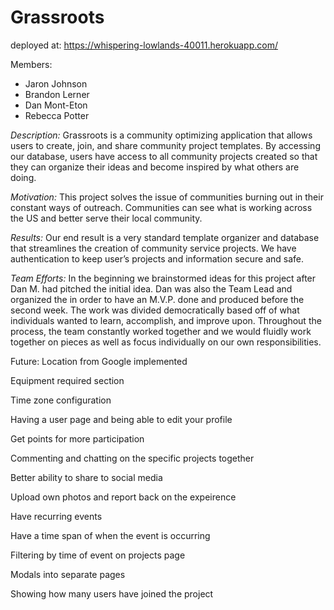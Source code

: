 # Grassroots

deployed at: https://whispering-lowlands-40011.herokuapp.com/

Members:
- Jaron Johnson
- Brandon Lerner
- Dan Mont-Eton
- Rebecca Potter

*Description:* Grassroots is a community optimizing application that allows users to create, join, and share community project templates. By accessing our database, users have access to all community projects created so that they can organize their ideas and become inspired by what others are doing.

*Motivation:* This project solves the issue of communities burning out in their constant ways of outreach. Communities can see what is working across the US and better serve their local community.

*Results:* Our end result is a very standard template organizer and database that streamlines the creation of community service projects. We have authentication to keep user’s projects and information secure and safe. 

*Team Efforts:* In the beginning we brainstormed ideas for this project after Dan M. had pitched the initial idea. Dan was also the Team Lead and organized the in order to have an M.V.P. done and produced before the second week. The work was divided democratically based off of what individuals wanted to learn, accomplish, and improve upon. Throughout the process, the team constantly worked together and we would fluidly work together on pieces as well as focus individually on our own responsibilities.

Future:
Location from Google implemented

Equipment required section

Time zone configuration

Having a user page and being able to edit your profile

Get points for more participation

Commenting and chatting on the specific projects together

Better ability to share to social media 

Upload own photos and report back on the expeirence

Have recurring events

Have a time span of when the event is occurring

Filtering by time of event on projects page

Modals into separate pages

Showing how many users have joined the project
